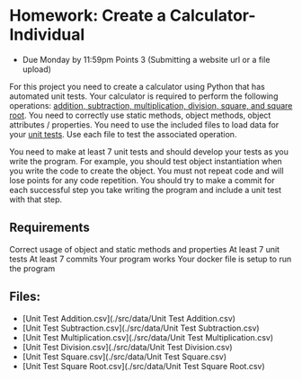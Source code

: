 # Homework: Create a Calculator- Individual
* Due Monday by 11:59pm Points 3 (Submitting a website url or a file upload)

For this project you need to create a calculator using Python that has automated unit tests.  Your calculator is required to perform the following operations: [addition, subtraction, multiplication, division, square, and square root](./src/calculator.py).  You need to correctly use static methods, object methods, object attributes / properties.   You need to use the included files to load data for your [unit tests](./src/calculatorTests.py).  Use each file to test the associated operation.   

You need to make at least 7 unit tests and should develop your tests as you write the program.  For example, you should test object instantiation when you write the code to create the object.  You must not repeat code and will lose points for any code repetition.   You should try to make a commit for each successful step you take writing the program and include a unit test with that step.

## Requirements

Correct usage of object and static methods and properties
At least 7 unit tests
At least 7 commits
Your program works
Your docker file is setup to run the program

## Files:

* [Unit Test Addition.csv](./src/data/Unit Test Addition.csv)
* [Unit Test Subtraction.csv](./src/data/Unit Test Subtraction.csv)
* [Unit Test Multiplication.csv](./src/data/Unit Test Multiplication.csv)
* [Unit Test Division.csv](./src/data/Unit Test Division.csv)
* [Unit Test Square.csv](./src/data/Unit Test Square.csv)
* [Unit Test Square Root.csv](./src/data/Unit Test Square Root.csv)